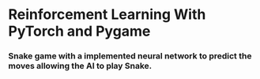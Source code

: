 <h1>Reinforcement Learning With PyTorch and Pygame</h1>

<h3>Snake game with a implemented neural network to predict the moves allowing the AI to play Snake.</h3>
